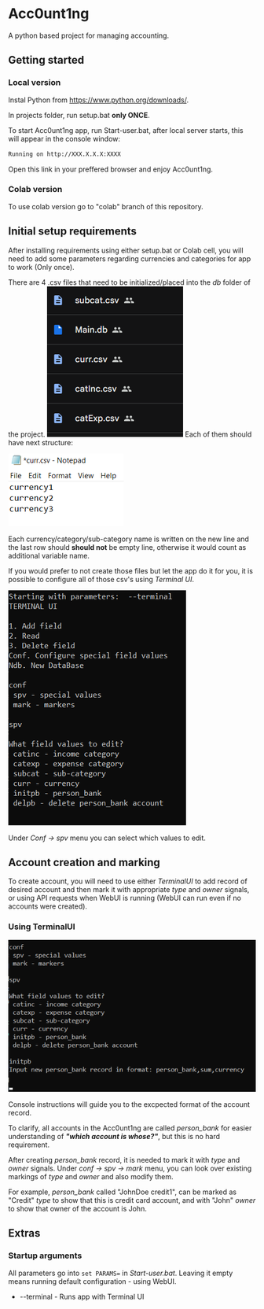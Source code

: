 # Acc0unt1ng

A python based project for managing accounting.

## Getting started

### Local version

Instal Python from <https://www.python.org/downloads/>.

In projects folder, run setup.bat **only ONCE**.

To start Acc0unt1ng app, run Start-user.bat, after local server starts, this will appear in the console window:

```bash
Running on http://XXX.X.X.X:XXXX
```

Open this link in your preffered browser and enjoy Acc0unt1ng.

### Colab version

To use colab version go to "colab" branch of this repository.

## Initial setup requirements

After installing requirements using either setup.bat or Colab cell, you will need to add some parameters regarding currencies and categories for app to work (Only once).

There are 4 .csv files that need to be initialized/placed into the *db* folder of the project.
![dbPreview](preview/dbPreview.png)
Each of them should have next structure:

![csvStructure](preview/csvStructure.png)

Each currency/category/sub-category name is written on the new line
and the last row should **should not** be empty line, otherwise it would count as additional variable name.

If you would prefer to not create those files but let the app do it for you, it is possible to configure all of those csv's using *Terminal UI*.

![terminalSPVPreview](preview/terminalSPVPreview.png)

Under *Conf -> spv* menu you can select which values to edit.

## Account creation and marking

To create account, you will need to use either *TerminalUI* to add record of desired account and then mark it with appropriate *type* and *owner* signals, or using API requests when WebUI is running (WebUI can run even if no accounts were created).

### Using TerminalUI

![initpbPreview](preview/initpbPreview.png)

Console instructions will guide you to the excpected format of the account record.

To clarify, all accounts in the Acc0unt1ng are called *person_bank* for easier understanding of ***"which account is whose?"***, but this is no hard requirement.

After creating *person_bank* record, it is needed to mark it with *type* and *owner* signals. Under *conf -> spv -> mark* menu, you can look over existing markings of *type* and *owner* and also modify them.

For example, *person_bank* called "JohnDoe credit1", can be marked as "Credit" *type* to show that this is credit card account, and with "John" *owner* to show that owner of the account is John.

## Extras

### Startup arguments

All parameters go into `set PARAMS=` in *Start-user.bat*. Leaving it empty means running default configuration - using WebUI.

* --terminal - Runs app with Terminal UI
